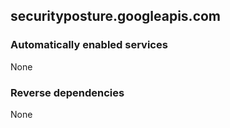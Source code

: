 ## securityposture.googleapis.com

### Automatically enabled services

None

### Reverse dependencies

None
